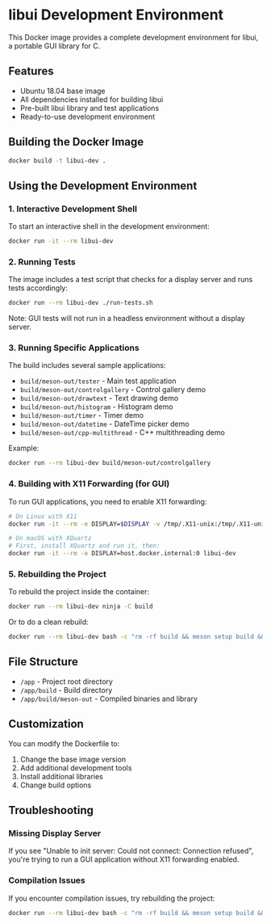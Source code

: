 # libui Development Environment

This Docker image provides a complete development environment for libui, a portable GUI library for C.

## Features

- Ubuntu 18.04 base image
- All dependencies installed for building libui
- Pre-built libui library and test applications
- Ready-to-use development environment

## Building the Docker Image

```bash
docker build -t libui-dev .
```

## Using the Development Environment

### 1. Interactive Development Shell

To start an interactive shell in the development environment:

```bash
docker run -it --rm libui-dev
```

### 2. Running Tests

The image includes a test script that checks for a display server and runs tests accordingly:

```bash
docker run --rm libui-dev ./run-tests.sh
```

Note: GUI tests will not run in a headless environment without a display server.

### 3. Running Specific Applications

The build includes several sample applications:

- `build/meson-out/tester` - Main test application
- `build/meson-out/controlgallery` - Control gallery demo
- `build/meson-out/drawtext` - Text drawing demo
- `build/meson-out/histogram` - Histogram demo
- `build/meson-out/timer` - Timer demo
- `build/meson-out/datetime` - DateTime picker demo
- `build/meson-out/cpp-multithread` - C++ multithreading demo

Example:
```bash
docker run --rm libui-dev build/meson-out/controlgallery
```

### 4. Building with X11 Forwarding (for GUI)

To run GUI applications, you need to enable X11 forwarding:

```bash
# On Linux with X11
docker run -it --rm -e DISPLAY=$DISPLAY -v /tmp/.X11-unix:/tmp/.X11-unix libui-dev

# On macOS with XQuartz
# First, install XQuartz and run it, then:
docker run -it --rm -e DISPLAY=host.docker.internal:0 libui-dev
```

### 5. Rebuilding the Project

To rebuild the project inside the container:

```bash
docker run --rm libui-dev ninja -C build
```

Or to do a clean rebuild:

```bash
docker run --rm libui-dev bash -c "rm -rf build && meson setup build && ninja -C build"
```

## File Structure

- `/app` - Project root directory
- `/app/build` - Build directory
- `/app/build/meson-out` - Compiled binaries and library

## Customization

You can modify the Dockerfile to:

1. Change the base image version
2. Add additional development tools
3. Install additional libraries
4. Change build options

## Troubleshooting

### Missing Display Server

If you see "Unable to init server: Could not connect: Connection refused", you're trying to run a GUI application without X11 forwarding enabled.

### Compilation Issues

If you encounter compilation issues, try rebuilding the project:

```bash
docker run --rm libui-dev bash -c "rm -rf build && meson setup build && ninja -C build"
```